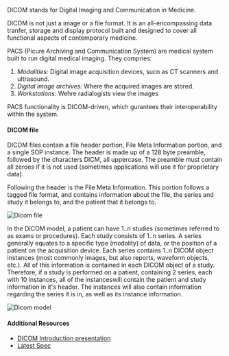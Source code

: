 DICOM stands for Digital Imaging and Communication in Medicine.

DICOM is not just a image or a file format. It is an all-encompassing data tranfer, storage and display protocol built and designed to cover all functional aspects of contemporary medicine.

PACS (Picure Archiving and Communication System) are medical system built to run digital medical imaging. They compries:
1. *Modalities:* Digital image acquisition devices, sucn as CT scanners and ultrasound.
2. *Digital image archives:* Where the acquired images are stored.
3. *Workstations:* Wehre radialogists view the images

PACS functionality is DICOM-driven, which gurantees their interoperability within the system.

#### DICOM file

DICOM files contain a file header portion, File Meta Information portion, and a single SOP instance. The header is made up of a 128 byte preamble, followed by the characters DICM, all uppercase. The preamble must contain all zeroes if it is not used (sometimes applications will use it for proprietary data).

Following the header is the File Meta Information. This portion follows a tagged file format, and contains information about the file, the series and study it belongs to, and the patient that it belongs to. 

![Dicom file](DICOM-file.png)

In the DICOM model, a patient can have 1..n studies (sometimes referred to as exams or procedures). Each study consists of 1..n series. A series generally equates to a specific type (modality) of data, or the position of a patient on the acquisition device. Each series contains 1..n DICOM object instances (most commonly images, but also reports, waveform objects, etc.). All of this information is contained in each DICOM object of a study. Therefore, if a study is performed on a patient, containing 2 series, each with 10 instances, all of the instanceswill contain the patient and study information in it's header. The instances will also contain information regarding the series it is in, as well as its instance information.

![Dicom model](DICOM-model.png)

#### Additional Resources
- [DICOM Introduction presentation](https://microsoft.sharepoint.com/teams/msh/Shared%20Documents/Project%20Resolute/Medical%20Imaging%20and%20Media/Introduction%20to%20DICOM.pptx?d=wa2f95d3a33164cce8cdcf1ac3d2644c8)
- [Latest Spec](https://www.dicomstandard.org/current/)

